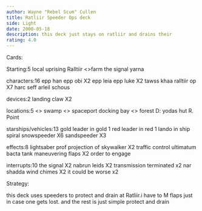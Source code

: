 ```yaml
---
author: Wayne "Rebel Scum" Cullen
title: Ratliir Speeder Ops deck
side: Light
date: 2000-05-18
description: this deck just stays on ratliir and drains their
rating: 4.0
---
```

Cards: 

Starting:5
local uprising
Ralltiir
<>farm
the signal
yarna

characters:16
epp han
epp obi X2
epp leia
epp luke X2
tawss khaa
ralltiir op X7
harc seff
arleil schous

devices:2
landing claw X2

locations:5
<> swamp
<> spaceport docking bay
<> forest
D: yodas hut
R. Point

starships/vehicles:13
gold leader in gold 1
red leader in red 1
lando in ship
spiral
snowspeeder X6
sandspeeder X3

effects:8
lightsaber prof
projection of skywalker X2
traffic control
ultimatum
bacta tank
maneuvering flaps X2
order to engage

interrupts:10
the signal X2
nabrun leids X2
transmission terminated x2
nar shadda wind chimes X2
it could be worse x2







Strategy: 

this deck uses speeders to protect and drain at Ratliir.i have to M flaps just in case one gets lost. and the rest is just simple protect and drain 